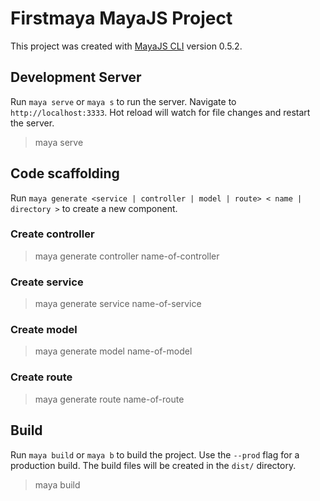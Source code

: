 # Firstmaya MayaJS Project

This project was created with [MayaJS CLI](https://github.com/mayajs/cli) version 0.5.2.

## Development Server

Run `maya serve` or `maya s` to run the server. Navigate to `http://localhost:3333`. Hot reload will watch for file changes and restart the server.

> maya serve

## Code scaffolding

Run `maya generate <service | controller | model | route> < name | directory >` to create a new component.

### Create controller
> maya generate controller name-of-controller

### Create service
> maya generate service name-of-service

### Create model
> maya generate model name-of-model

### Create route
> maya generate route name-of-route

## Build

Run `maya build` or `maya b` to build the project. Use the `--prod` flag for a production build. The build files will be created in the `dist/` directory.

> maya build